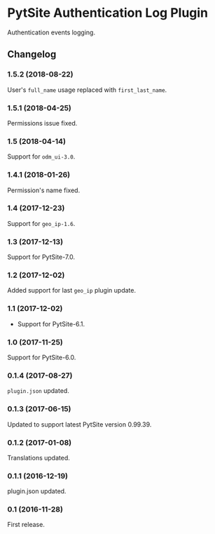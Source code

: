 # PytSite Authentication Log Plugin

Authentication events logging.


## Changelog


### 1.5.2 (2018-08-22)

User's `full_name` usage replaced with `first_last_name`.


### 1.5.1 (2018-04-25)

Permissions issue fixed.


### 1.5 (2018-04-14)

Support for `odm_ui-3.0`.


### 1.4.1 (2018-01-26)

Permission's name fixed.


### 1.4 (2017-12-23)

Support for `geo_ip-1.6`.


### 1.3 (2017-12-13)

Support for PytSite-7.0.


### 1.2 (2017-12-02)

Added support for last `geo_ip` plugin update.


### 1.1 (2017-12-02)

- Support for PytSite-6.1.


### 1.0 (2017-11-25)

Support for PytSite-6.0.


### 0.1.4 (2017-08-27)

`plugin.json` updated.


### 0.1.3 (2017-06-15)

Updated to support latest PytSite version 0.99.39.


### 0.1.2 (2017-01-08)

Translations updated.


### 0.1.1 (2016-12-19)

plugin.json updated.


### 0.1 (2016-11-28)

First release.
